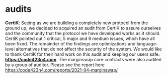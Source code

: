 # audits
**CertiK**: Seeing as we are building a completely new protocol from the ground up, we decided to acquired an audit from CertiK to assure ourselves and the community that the protocol we have developed works as it should. CertiK pointed out 1 critical, 5 major and 6 medium issues, which have all been fixed. The remainder of the findings are optimizations and language-level alternatives that do not affect the security of the system. We would like to thank CertiK for their hard work on this audit and keeping our users safe. 
**https://code423n4.com**: The marginswap core contracts were also audited by a group of auditor. Please see the report here https://code423n4.com/reports/2021-04-marginswap/
